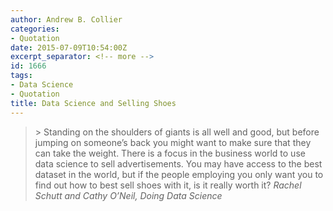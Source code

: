 ```yaml
---
author: Andrew B. Collier
categories:
- Quotation
date: 2015-07-09T10:54:00Z
excerpt_separator: <!-- more -->
id: 1666
tags:
- Data Science
- Quotation
title: Data Science and Selling Shoes
---
```


<!--more-->

<blockquote>
> Standing on the shoulders of giants is all well and good, but before jumping on someone’s back you might want to make sure that they can take the weight. There is a focus in the business world to use data science to sell advertisements. You may have access to the best dataset in the world, but if the people employing you only want you to find out how to best sell shoes with it, is it really worth it?
<cite>Rachel Schutt and Cathy O’Neil, <em>Doing Data Science</em></cite>
</blockquote>
